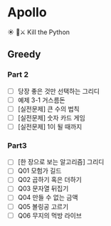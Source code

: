 # Apollo
☀ 🐍⚔ Kill the Python
## Greedy
### Part 2
- [ ] 당장 좋은 것만 선택하는 그리디
- [ ] 예제 3-1 거스름돈
- [ ] [실전문제] 큰 수의 법칙
- [ ] [실전문제] 숫자 카드 게임
- [ ] [실전문제] 1이 될 때까지
### Part3
- [ ] [한 장으로 보는 알고리즘] 그리디
- [ ] Q01 모험가 길드
- [ ] Q02 곱하기 혹은 더하기
- [ ] Q03 문자열 뒤집기
- [ ] Q04 만들 수 없는 금액
- [ ] Q05 볼링공 고르기
- [ ] Q06 무지의 먹방 라이브
